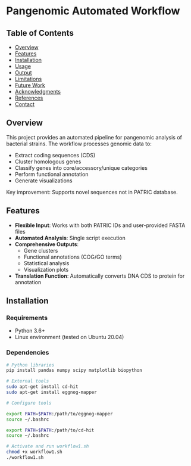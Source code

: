 # Pangenomic Automated Workflow

## Table of Contents
- [Overview](#overview)
- [Features](#features)
- [Installation](#installation)
- [Usage](#usage)
- [Output](#output)
- [Limitations](#limitations)
- [Future Work](#future-work)
- [Acknowledgments](#acknowledgments)
- [References](#references)
- [Contact](#contact)

## Overview
This project provides an automated pipeline for pangenomic analysis of bacterial strains. The workflow processes genomic data to:
- Extract coding sequences (CDS)
- Cluster homologous genes
- Classify genes into core/accessory/unique categories
- Perform functional annotation
- Generate visualizations

Key improvement: Supports novel sequences not in PATRIC database.

## Features
- **Flexible Input**: Works with both PATRIC IDs and user-provided FASTA files
- **Automated Analysis**: Single script execution
- **Comprehensive Outputs**:
  - Gene clusters
  - Functional annotations (COG/GO terms)
  - Statistical analysis
  - Visualization plots
- **Translation Function**: Automatically converts DNA CDS to protein for annotation

## Installation

### Requirements
- Python 3.6+
- Linux environment (tested on Ubuntu 20.04)

### Dependencies
```bash
# Python libraries
pip install pandas numpy scipy matplotlib biopython

# External tools
sudo apt-get install cd-hit
sudo apt-get install eggnog-mapper

# Configure tools

export PATH=$PATH:/path/to/eggnog-mapper
source ~/.bashrc

export PATH=$PATH:/path/to/cd-hit
source ~/.bashrc

# Activate and run workflow1.sh
chmod +x workflow1.sh
./workflow1.sh

